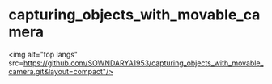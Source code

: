 # capturing_objects_with_movable_camera

<img alt="top langs" src=https://github.com/SOWNDARYA1953/capturing_objects_with_movable_camera.git&layout=compact"/>

